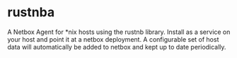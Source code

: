# rustnba
A Netbox Agent for *nix hosts using the rustnb library. Install as a service on your host and point it at a netbox deployment. A configurable set of host data will automatically be added to netbox and kept up to date periodically.
